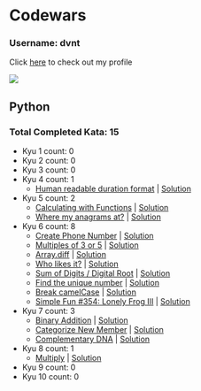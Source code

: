 
# Codewars

### Username: dvnt
Click [here](https://www.codewars.com/users/dvnt) to check out my profile

![](https://www.codewars.com/users/dvnt/badges/large)

## Python
### Total Completed Kata: 15

 - Kyu 1 count: 0
 - Kyu 2 count: 0
 - Kyu 3 count: 0
 - Kyu 4 count: 1
	 - [Human readable duration format](https://www.codewars.com/kata/52742f58faf5485cae000b9a) | [Solution](https://github.com/meirelesbc/Codewars/blob/89927ec3e29028f59f342f0a528cbe5d6caa9b58/Python/kyu04.py#L1)
 - Kyu 5 count: 2
	 - [Calculating with Functions](https://www.codewars.com/kata/525f3eda17c7cd9f9e000b39) | [Solution](https://github.com/meirelesbc/Codewars/blob/b77ab83430f2956144fc3cff68de337bc3787ba8/Python/kyu05.py#L1)
	 - [Where my anagrams at?](https://www.codewars.com/kata/523a86aa4230ebb5420001e1) | [Solution](https://github.com/meirelesbc/Codewars/blob/b77ab83430f2956144fc3cff68de337bc3787ba8/Python/kyu05.py#L21)
 - Kyu 6 count: 8
 	 - [Create Phone Number](https://www.codewars.com/kata/525f50e3b73515a6db000b83) | [Solution](https://github.com/meirelesbc/Codewars/blob/951cc99e04d01042bb102938ef78e64ed321a524/Python/kyu06.py#L1)
	 - [Multiples of 3 or 5](https://www.codewars.com/kata/514b92a657cdc65150000006) | [Solution](https://github.com/meirelesbc/Codewars/blob/951cc99e04d01042bb102938ef78e64ed321a524/Python/kyu06.py#L10)
	 - [Array.diff](https://www.codewars.com/kata/523f5d21c841566fde000009) | [Solution](https://github.com/meirelesbc/Codewars/blob/951cc99e04d01042bb102938ef78e64ed321a524/Python/kyu06.py#L25)
	 - [Who likes it?](https://www.codewars.com/kata/5266876b8f4bf2da9b000362) | [Solution](https://github.com/meirelesbc/Codewars/blob/951cc99e04d01042bb102938ef78e64ed321a524/Python/kyu06.py#L36)
	 - [Sum of Digits / Digital Root](https://www.codewars.com/kata/541c8630095125aba6000c00) | [Solution](https://github.com/meirelesbc/Codewars/blob/951cc99e04d01042bb102938ef78e64ed321a524/Python/kyu06.py#L53)
	 - [Find the unique number](https://www.codewars.com/kata/585d7d5adb20cf33cb000235) | [Solution](https://github.com/meirelesbc/Codewars/blob/951cc99e04d01042bb102938ef78e64ed321a524/Python/kyu06.py#L67)
	 - [Break camelCase](https://www.codewars.com/kata/5208f99aee097e6552000148) | [Solution](https://github.com/meirelesbc/Codewars/blob/951cc99e04d01042bb102938ef78e64ed321a524/Python/kyu06.py#L83)
	 - [Simple Fun #354: Lonely Frog III](https://www.codewars.com/kata/59c9e82ea25c8c05860001aa) | [Solution](https://github.com/meirelesbc/Codewars/blob/951cc99e04d01042bb102938ef78e64ed321a524/Python/kyu06.py#L98)
 - Kyu 7 count: 3
	 - [Binary Addition](https://www.codewars.com/kata/551f37452ff852b7bd000139) | [Solution](https://github.com/meirelesbc/Codewars/blob/2095d0817eba2d95639de02742a83987e1efd5fb/Python/kyu07.py#L1)
	 - [Categorize New Member](https://www.codewars.com/kata/5502c9e7b3216ec63c0001aa) | [Solution](https://github.com/meirelesbc/Codewars/blob/2095d0817eba2d95639de02742a83987e1efd5fb/Python/kyu07.py#L9)
	 - [Complementary DNA](https://www.codewars.com/kata/554e4a2f232cdd87d9000038) | [Solution](https://github.com/meirelesbc/Codewars/blob/2095d0817eba2d95639de02742a83987e1efd5fb/Python/kyu07.py#L19)
 - Kyu 8 count: 1
	 - [Multiply](https://www.codewars.com/kata/50654ddff44f800200000004) | [Solution](https://github.com/meirelesbc/Codewars/blob/2095d0817eba2d95639de02742a83987e1efd5fb/Python/kyu08.py#L1)
 - Kyu 9 count: 0
 - Kyu 10 count: 0


